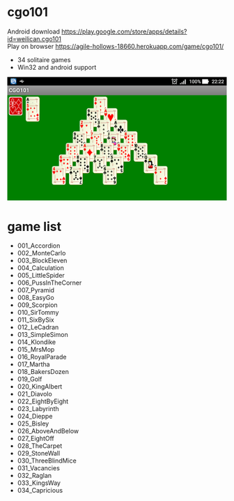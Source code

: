 # cgo101

Android download https://play.google.com/store/apps/details?id=weilican.cgo101 <br/>
Play on browser https://agile-hollows-18660.herokuapp.com/game/cgo101/

* 34 solitaire games
* Win32 and android support

![image](cgo101.png)

# game list
- 001_Accordion
- 002_MonteCarlo
- 003_BlockEleven
- 004_Calculation
- 005_LittleSpider
- 006_PussInTheCorner
- 007_Pyramid
- 008_EasyGo
- 009_Scorpion
- 010_SirTommy
- 011_SixBySix
- 012_LeCadran
- 013_SimpleSimon
- 014_Klondike
- 015_MrsMop
- 016_RoyalParade
- 017_Martha
- 018_BakersDozen
- 019_Golf
- 020_KingAlbert
- 021_Diavolo
- 022_EightByEight
- 023_Labyrinth
- 024_Dieppe
- 025_Bisley
- 026_AboveAndBelow
- 027_EightOff
- 028_TheCarpet
- 029_StoneWall
- 030_ThreeBlindMice
- 031_Vacancies
- 032_Raglan
- 033_KingsWay
- 034_Capricious
